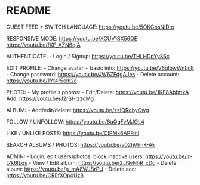 # README



GUEST FEED + SWITCH LANGUAGE: https://youtu.be/5OKGbsNiDro

RESPONSIVE MODE: 
    https://youtu.be/XCUV1SX56QE
    https://youtu.be/fKF_AZN6qiA

AUTHENTICATE:
    - Login / Signup: https://youtu.be/THLHDpYy86c 

EDIT PROFILE:
    - Change avatar + basic info: https://youtu.be/V6glbwWnLoE
    - Change password: https://youtu.be/JW6ZFdgAJes
    - Delete account: https://youtu.be/1Yt4r5elb2c


PHOTO:
    - My profile's photos:
        - Edit/Delete: https://youtu.be/1KF8AbbttxA
        - Add: https://youtu.be/J2rSHIzzdMg


ALBUM:
    - Add/edit/delete: https://youtu.be/zzIQRobyCwg

FOLLOW / UNFOLLOW: https://youtu.be/6qQgFvMJOL4

LIKE / UNLIKE POSTS: https://youtu.be/CIPMk6APFmI

SEARCH ALBUMS / PHOTOS: https://youtu.be/v02hVhnK-Ak

ADMIN:
    - Login, edit users/photos, block inactive users: https://youtu.be/ir-t7k6ILqs
    - View / Edit album: https://youtu.be/2JNvNhR_cDc
    - Delete album: https://youtu.be/p_mA8WJBrPU
    - Delete acc: https://youtu.be/CREfXOpqUz8
    
